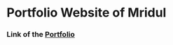 # Portfolio Website of Mridul

### Link of the [Portfolio](https://mridul2820.github.io/portfolio-website/)

